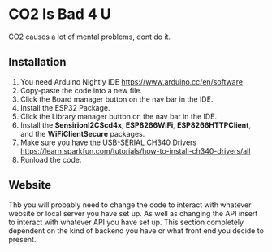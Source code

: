 
# CO2 Is Bad 4 U

CO2 causes a lot of mental problems, dont do it.

## Installation

1. You need Arduino Nightly IDE https://www.arduino.cc/en/software
2. Copy-paste the code into a new file.
3. Click the Board manager button on the nav bar in the IDE.
4. Install the ESP32 Package.
5. Click the Library manager button on the nav bar in the IDE.
6. Install the **SensirionI2CScd4x**, **ESP8266WiFi**, **ESP8266HTTPClient**, and the **WiFiClientSecure** packages.
7. Make sure you have the USB-SERIAL CH340 Drivers https://learn.sparkfun.com/tutorials/how-to-install-ch340-drivers/all
8. Runload the code.

## Website

Thb you will probably need to change the code to interact with whatever website or local server you have set up. As well as changing the API insert to interact with whatever API you have set up. This section completely dependent on the kind of backend you have or what front end you decide to present.



